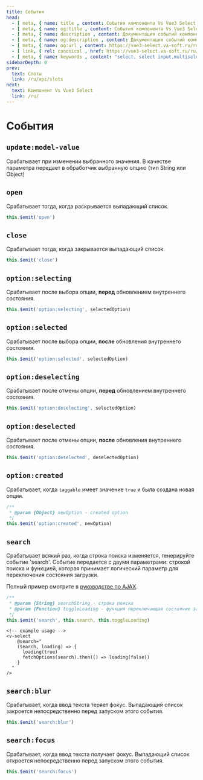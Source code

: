 ```yaml
---
title: События
head:
  - [ meta, { name: title , content: События компонента Vs Vue3 Select } ]
  - [ meta, { name: og:title , content: События компонента Vs Vue3 Select } ]
  - [ meta, { name: description , content: Документация событий компонента Vs Vue3 Select } ]
  - [ meta, { name: og:description , content: Документация событий компонента Vs Vue3 Select} ]
  - [ meta, { name: og:url , content: https://vue3-select.va-soft.ru/ru/api/events/ } ]
  - [ link, { rel: canonical , href: https://vue3-select.va-soft.ru/ru/api/events/ } ]
  - [ meta, { name: keywords , content: "select, select input,multiselect,events,component events,vue,vue3,vue3 component, vue3 select, события компонента" } ]
sidebarDepth: 0
prev:
  text: Слоты
  link: /ru/api/slots
next:
  text: Компонент Vs Vue3 Select
  link: /ru/
---
```

# События

## `update:model-value`

Срабатывает при изменении выбранного значения. В качестве параметра передает в обработчик выбранную опцию (тип String 
или Object)

## `open`

Срабатывает тогда, когда раскрывается выпадающий список.

```js
this.$emit('open')
```

## `close`

Срабатывает тогда, когда закрывается выпадающий список.

```js
this.$emit('close')
```

## `option:selecting`

Срабатывает после выбора опции, <strong>перед</strong> обновлением внутреннего состояния.

```js
this.$emit('option:selecting', selectedOption)
```

## `option:selected`

Срабатывает после выбора опции, <strong>после</strong> обновления внутреннего состояния.

```js
this.$emit('option:selected', selectedOption)
```

## `option:deselecting`

Срабатывает после отмены опции, <strong>перед</strong> обновлением внутреннего состояния.

```js
this.$emit('option:deselecting', selectedOption)
```

## `option:deselected`

Срабатывает после отмены опции, <strong>после</strong> обновления внутреннего состояния.

```js
this.$emit('option:deselected', deselectedOption)
```

## `option:created`

Срабатывает, когда `taggable` имеет значение `true` и была создана новая опция.

```js
/**
 * @param {Object} newOption - created option
 */
this.$emit('option:created', newOption)
```

## `search`

Срабатывает всякий раз, когда строка поиска изменяется, генерируйте событие 'search'. Событие передается с двумя параметрами:
строкой поиска и функцией, которая принимает логический параметр для переключения состояния загрузки.

Полный пример смотрите в [руководстве по AJAX](../../../ru/use-cases/ajax/).

```js
/**
 * @param {String} searchString - строка поиска
 * @param {Function} toggleLoading - функция переключающая состояние загрузки, принимает логические true или false
 */
this.$emit('search', this.search, this.toggleLoading)
```

```vue
<!-- example usage -->
<v-select
    @search="
    (search, loading) => {
      loading(true)
      fetchOptions(search).then(() => loading(false))
    }
  "
/>
```

## `search:blur`

Срабатывает, когда ввод текста теряет фокус. Выпадающий список закроется непосредственно перед запуском этого события.

```js
this.$emit('search:blur')
```

## `search:focus`

Срабатывает, когда ввод текста получает фокус. Выпадающий список откроется непосредственно перед запуском этого события.

```js
this.$emit('search:focus')
```
